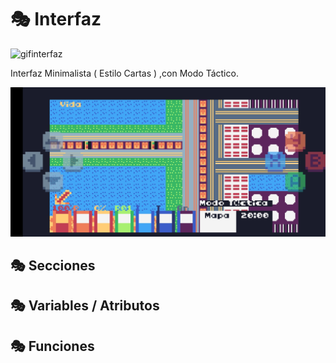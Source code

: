 # 🎭 Interfaz

![gifinterfaz](./Imagenes/interfaz.gif)

Interfaz Minimalista ( Estilo Cartas ) ,con Modo Táctico.

![interfaz](./Imagenes/Interfaz(ModoTactica).jpg)

## 🎭 Secciones



## 🎭 Variables / Atributos



## 🎭 Funciones


